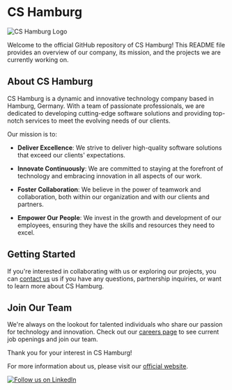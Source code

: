 # CS Hamburg

![CS Hamburg Logo](logo.png)

Welcome to the official GitHub repository of CS Hamburg! This README file provides an overview of our company, its mission, and the projects we are currently working on.

## About CS Hamburg

CS Hamburg is a dynamic and innovative technology company based in Hamburg, Germany. With a team of passionate professionals, we are dedicated to developing cutting-edge software solutions and providing top-notch services to meet the evolving needs of our clients.

Our mission is to:

- **Deliver Excellence**: We strive to deliver high-quality software solutions that exceed our clients' expectations.

- **Innovate Continuously**: We are committed to staying at the forefront of technology and embracing innovation in all aspects of our work.

- **Foster Collaboration**: We believe in the power of teamwork and collaboration, both within our organization and with our clients and partners.

- **Empower Our People**: We invest in the growth and development of our employees, ensuring they have the skills and resources they need to excel.


## Getting Started

If you're interested in collaborating with us or exploring our projects, you can [contact us](mailto:request@cs.hamburg) us if you have any questions, partnership inquiries, or want to learn more about CS Hamburg.

## Join Our Team

We're always on the lookout for talented individuals who share our passion for technology and innovation. Check out our [careers page](https://cs.hamburg/karriere/) to see current job openings and join our team.


Thank you for your interest in CS Hamburg!

For more information about us, please visit our [official website](https://www.cshamburg.com).

[![Follow us on LinkedIn](linkedin.png)](https://www.linkedin.com/company/cshamburg)
